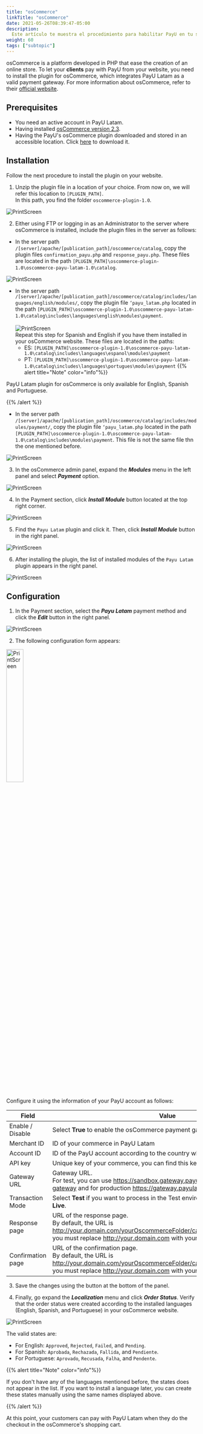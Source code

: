 ```yaml
---
title: "osCommerce"
linkTitle: "osCommerce"
date: 2021-05-26T08:39:47-05:00
description:
  Este artículo te muestra el procedimiento para habilitar PayU en tu sitio web de osCommerce.
weight: 60
tags: ["subtopic"]
---
```


osCommerce is a platform developed in PHP that ease the creation of an online store. To let your **clients** pay with PayU from your website, you need to install the plugin for osCommerce, which integrates PayU Latam as a valid payment gateway. For more information about osCommerce, refer to their [official website](https://www.oscommerce.com/).

## Prerequisites
* You need an active account in PayU Latam.
* Having installed [osCommerce version 2.3](https://www.oscommerce.com/Products).
* Having the PayU's osCommerce plugin downloaded and stored in an accessible location. Click [here](http://developers.payulatam.com/plugins/plugin-oscommerce.zip) to download it.

## Installation
Follow the next procedure to install the plugin on your website.

1. Unzip the plugin file in a location of your choice. From now on, we will refer this location to ```[PLUGIN_PATH]```. <br>
In this path, you find the folder ```oscommerce-plugin-1.0```.

![PrintScreen](/assets/oscommerce/oscommerce_01.png)

2. Either using FTP or logging in as an Administrator to the server where osCommerce is installed, include the plugin files in the server as follows:

* In the server path ```/[server]/apache/[publication_path]/oscommerce/catalog```, copy the plugin files ```confirmation_payu.php``` and ```response_payu.php```. These files are located in the path ```[PLUGIN_PATH]\oscommerce-plugin-1.0\oscommerce-payu-latam-1.0\catalog```.

![PrintScreen](/assets/oscommerce/oscommerce_02.png)

* In the server path ```/[server]/apache/[publication_path]/oscommerce/catalog/includes/languages/english/modules/```, copy the plugin file ```‘payu_latam.php``` located in the path ```[PLUGIN_PATH]\oscommerce-plugin-1.0\oscommerce-payu-latam-1.0\catalog\includes\languages\english\modules\payment```.<br><br>
![PrintScreen](/assets/oscommerce/oscommerce_03.png)<br>
  Repeat this step for Spanish and English if you have them installed in your osCommerce website. These files are located in the paths:<br>
  - ES: ```[PLUGIN_PATH]\oscommerce-plugin-1.0\oscommerce-payu-latam-1.0\catalog\includes\languages\espanol\modules\payment```
  - PT: ```[PLUGIN_PATH]\oscommerce-plugin-1.0\oscommerce-payu-latam-1.0\catalog\includes\languages\portugues\modules\payment```
{{% alert title="Note" color="info"%}}

PayU Latam plugin for osCommerce is only available for English, Spanish and Portuguese.

{{% /alert %}}  

* In the server path ```/[server]/apache/[publication_path]/oscommerce/catalog/includes/modules/payment/```, copy the plugin file ```‘payu_latam.php``` located in the path ```[PLUGIN_PATH]\oscommerce-plugin-1.0\oscommerce-payu-latam-1.0\catalog\includes\modules\payment```. This file is not the same file thn the one mentioned before.

![PrintScreen](/assets/oscommerce/oscommerce_04.png)

3. In the osCommerce admin panel, expand the _**Modules**_ menu in the left panel and select _**Payment**_ option.

![PrintScreen](/assets/oscommerce/oscommerce_05.jpg)

4. In the Payment section, click _**Install Module**_ button located at the top right corner.

![PrintScreen](/assets/oscommerce/oscommerce_06.jpg)

5. Find the ```Payu Latam``` plugin and click it. Then, click _**Install Module**_ button in the right panel.

![PrintScreen](/assets/oscommerce/oscommerce_07.jpg)

6. After installing the plugin, the list of installed modules of the ```Payu Latam``` plugin appears in the right panel.

![PrintScreen](/assets/oscommerce/oscommerce_08.jpg)

## Configuration
1. In the Payment section, select the _**Payu Latam**_ payment method and click the _**Edit**_ button in the right panel.

![PrintScreen](/assets/oscommerce/oscommerce_09.jpg)

2. The following configuration form appears:

<img src="/assets/oscommerce/oscommerce_10.jpg" width="30%" alt="PrintScreen"/>
<br>

Configure it using the information of your PayU account as follows:

| Field             | Value                                                                                      |
|-------------------|--------------------------------------------------------------------------------------------|
| Enable / Disable  | Select **True** to enable the osCommerce payment gateway.                                  |
| Merchant ID       | ID of your commerce in PayU Latam                                                          |
| Account ID        | ID of the PayU account according to the country where you want to sell.                    |
| API key           | Unique key of your commerce, you can find this key in the PayU module.                     |
| Gateway URL       | Gateway URL.<br>For test, you can use https://sandbox.gateway.payulatam.com/ppp-web-gateway and for production https://gateway.payulatam.com/ppp-web-gateway/                                                        |
| Transaction Mode  | Select **Test** if you want to process in the Test environment. Otherwise, select **Live**.|
| Response page     | URL of the response page.<br>By default, the URL is http://your.domain.com/yourOscommerceFolder/catalog/response_payu.php, you must replace http://your.domain.com with your site's domain.                              |
| Confirmation page | URL of the confirmation page.<br>By default, the URL is http://your.domain.com/yourOscommerceFolder/catalog/confirmation_payu.php, you must replace http://your.domain.com with your site's domain.                  |

3. Save the changes using the button at the bottom of the panel.

4. Finally, go expand the _**Localization**_ menu and click _**Order Status**_. Verify that the order status were created according to the installed languages (English, Spanish, and Portuguese) in your osCommerce website.

![PrintScreen](/assets/oscommerce/oscommerce_13.jpg)

The valid states are:
* For English: ```Approved```, ```Rejected```, ```Failed```, and ```Pending```.
* For Spanish: ```Aprobada```, ```Rechazada```, ```Fallida```, and ```Pendiente```.
* For Portuguese: ```Aprovado```, ```Recusada```, ```Falha```, and ```Pendente```.

{{% alert title="Note" color="info"%}}

If you don't have any of the languages mentioned before, the states does not appear in the list. If you want to install a language later, you can create these states manually using the same names displayed above. 

{{% /alert %}} 

At this point, your customers can pay with PayU Latam when they do the checkout in the osCommerce's shopping cart. 